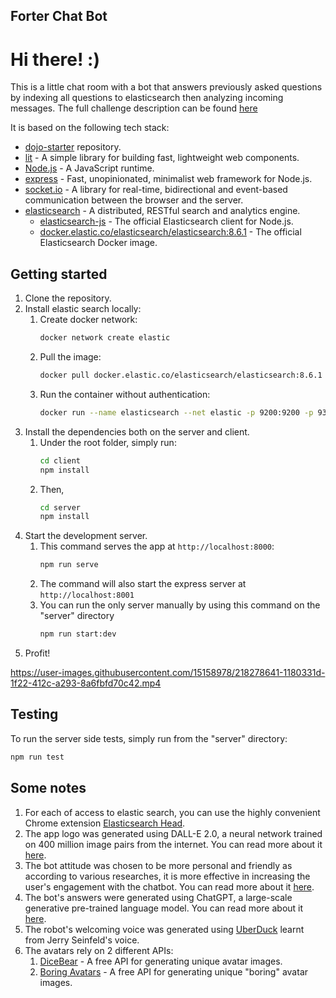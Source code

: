 ## Forter Chat Bot

# Hi there! :)

This is a little chat room with a bot that answers previously asked questions by indexing all questions to elasticsearch
then analyzing incoming messages.
The full challenge description can be
found [here](https://docs.google.com/document/d/1g9d3-i1bCUSCMYMcodb_YKX6J8K2QmeVT4S4qUyeZH8/edit?usp=sharing)

It is based on the following tech stack:

* [dojo-starter](https://github.com/lirown/dojo-starter) repository.
* [lit](https://lit.dev/) - A simple library for building fast, lightweight web components.
* [Node.js](https://nodejs.org/) - A JavaScript runtime.
* [express](https://expressjs.com/) - Fast, unopinionated, minimalist web framework for Node.js.
* [socket.io](https://socket.io/) - A library for real-time, bidirectional and event-based communication between the
  browser and the server.
* [elasticsearch](https://www.elastic.co/elasticsearch/) - A distributed, RESTful search and analytics engine.
    * [elasticsearch-js](https://www.elastic.co/guide/en/elasticsearch/client/javascript-api/current/index.html) - The
      official Elasticsearch client for Node.js.
    * [docker.elastic.co/elasticsearch/elasticsearch:8.6.1](https://www.docker.elastic.co/r/elasticsearch/elasticsearch) -
      The official Elasticsearch Docker image.

## Getting started

1. Clone the repository.
2. Install elastic search locally:
    1. Create docker network:
       ```bash
       docker network create elastic
       ``` 
    2. Pull the image:
       ```bash
       docker pull docker.elastic.co/elasticsearch/elasticsearch:8.6.1
       ```
    3. Run the container without authentication:
       ```bash
       docker run --name elasticsearch --net elastic -p 9200:9200 -p 9300:9300 -e "discovery.type=single-node"  -e "xpack.security.enabled=false" -t docker.elastic.co/elasticsearch/elasticsearch:8.6.1
       ```
3. Install the dependencies both on the server and client.
    1. Under the root folder, simply run:
       ```bash
       cd client 
       npm install
       ```
    2. Then,
       ```bash
       cd server
       npm install
       ```
4. Start the development server.
    1. This command serves the app at `http://localhost:8000`:
       ```bash
       npm run serve
       ```
    2. The command will also start the express server at `http://localhost:8001`
    3. You can run the only server manually by using this command on the "server" directory
       ```bash
       npm run start:dev
       ```
5. Profit!


https://user-images.githubusercontent.com/15158978/218278641-1180331d-1f22-412c-a293-8a6fbfd70c42.mp4


## Testing

To run the server side tests, simply run from the "server" directory:

```bash
npm run test
```

## Some notes

1. For each of access to elastic search, you can use the highly convenient Chrome
   extension [Elasticsearch Head](https://chrome.google.com/webstore/detail/multi-elasticsearch-head/cpmmilfkofbeimbmgiclohpodggeheim).
2. The app logo was generated using DALL-E 2.0, a neural network trained on 400 million image pairs from the internet.
   You can read more about it [here](https://openai.com/blog/dall-e/).
3. The bot attitude was chosen to be more personal and friendly as according to various researches, it is more
   effective in increasing the user's engagement with the chatbot. You can read more about
   it [here](https://www.mdpi.com/0718-1876/17/1/11).
4. The bot's answers were generated using ChatGPT, a large-scale generative pre-trained language model. You can read
   more about it [here](https://chat.openai.com/chat).
5. The robot's welcoming voice was generated using [UberDuck](https://app.uberduck.ai) learnt from Jerry Seinfeld's
   voice.
6. The avatars rely on 2 different APIs:
    1. [DiceBear](https://dicebear.com/) - A free API for generating unique avatar images.
    2. [Boring Avatars](https://boringavatars.com/) - A free API for generating unique "boring" avatar images.
